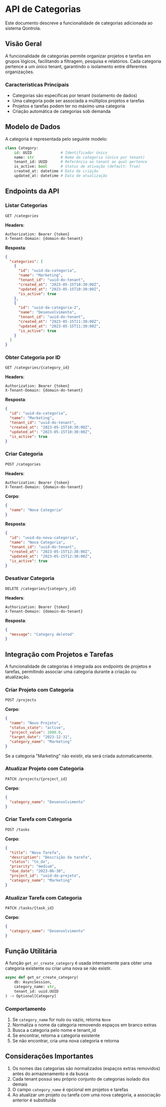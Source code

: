# API de Categorias

Este documento descreve a funcionalidade de categorias adicionada ao sistema Qontrola.

## Visão Geral

A funcionalidade de categorias permite organizar projetos e tarefas em grupos lógicos, facilitando a filtragem, pesquisa e relatórios. Cada categoria pertence a um único tenant, garantindo o isolamento entre diferentes organizações.

### Características Principais

- Categorias são específicas por tenant (isolamento de dados)
- Uma categoria pode ser associada a múltiplos projetos e tarefas
- Projetos e tarefas podem ter no máximo uma categoria
- Criação automática de categorias sob demanda

## Modelo de Dados

A categoria é representada pelo seguinte modelo:

```python
class Category:
    id: UUID             # Identificador único
    name: str            # Nome da categoria (único por tenant)
    tenant_id: UUID      # Referência ao tenant ao qual pertence
    is_active: bool      # Status de ativação (default: True)
    created_at: datetime # Data de criação
    updated_at: datetime # Data de atualização
```

## Endpoints da API

### Listar Categorias

```
GET /categories
```

**Headers**:
```
Authorization: Bearer {token}
X-Tenant-Domain: {domain-do-tenant}
```

**Resposta**:
```json
{
  "categories": [
    {
      "id": "uuid-da-categoria",
      "name": "Marketing",
      "tenant_id": "uuid-do-tenant",
      "created_at": "2023-05-15T10:30:00Z",
      "updated_at": "2023-05-15T10:30:00Z",
      "is_active": true
    },
    {
      "id": "uuid-da-categoria-2",
      "name": "Desenvolvimento",
      "tenant_id": "uuid-do-tenant",
      "created_at": "2023-05-15T11:30:00Z",
      "updated_at": "2023-05-15T11:30:00Z",
      "is_active": true
    }
  ]
}
```

### Obter Categoria por ID

```
GET /categories/{category_id}
```

**Headers**:
```
Authorization: Bearer {token}
X-Tenant-Domain: {domain-do-tenant}
```

**Resposta**:
```json
{
  "id": "uuid-da-categoria",
  "name": "Marketing",
  "tenant_id": "uuid-do-tenant",
  "created_at": "2023-05-15T10:30:00Z",
  "updated_at": "2023-05-15T10:30:00Z",
  "is_active": true
}
```

### Criar Categoria

```
POST /categories
```

**Headers**:
```
Authorization: Bearer {token}
X-Tenant-Domain: {domain-do-tenant}
```

**Corpo**:
```json
{
  "name": "Nova Categoria"
}
```

**Resposta**:
```json
{
  "id": "uuid-da-nova-categoria",
  "name": "Nova Categoria",
  "tenant_id": "uuid-do-tenant",
  "created_at": "2023-05-15T12:30:00Z",
  "updated_at": "2023-05-15T12:30:00Z",
  "is_active": true
}
```

### Desativar Categoria

```
DELETE /categories/{category_id}
```

**Headers**:
```
Authorization: Bearer {token}
X-Tenant-Domain: {domain-do-tenant}
```

**Resposta**:
```json
{
  "message": "Category deleted"
}
```

## Integração com Projetos e Tarefas

A funcionalidade de categorias é integrada aos endpoints de projetos e tarefas, permitindo associar uma categoria durante a criação ou atualização.

### Criar Projeto com Categoria

```
POST /projects
```

**Corpo**:
```json
{
  "name": "Novo Projeto",
  "status_state": "active",
  "project_value": 1000.0,
  "target_date": "2023-12-31",
  "category_name": "Marketing"
}
```

Se a categoria "Marketing" não existir, ela será criada automaticamente.

### Atualizar Projeto com Categoria

```
PATCH /projects/{project_id}
```

**Corpo**:
```json
{
  "category_name": "Desenvolvimento"
}
```

### Criar Tarefa com Categoria

```
POST /tasks
```

**Corpo**:
```json
{
  "title": "Nova Tarefa",
  "description": "Descrição da tarefa",
  "status": "to_do",
  "priority": "medium",
  "due_date": "2023-06-30",
  "project_id": "uuid-do-projeto",
  "category_name": "Marketing"
}
```

### Atualizar Tarefa com Categoria

```
PATCH /tasks/{task_id}
```

**Corpo**:
```json
{
  "category_name": "Desenvolvimento"
}
```

## Função Utilitária

A função `get_or_create_category` é usada internamente para obter uma categoria existente ou criar uma nova se não existir.

```python
async def get_or_create_category(
    db: AsyncSession, 
    category_name: str, 
    tenant_id: uuid.UUID
) -> Optional[Category]
```

### Comportamento

1. Se `category_name` for nulo ou vazio, retorna `None`
2. Normaliza o nome da categoria removendo espaços em branco extras
3. Busca a categoria pelo nome e tenant_id
4. Se encontrar, retorna a categoria existente
5. Se não encontrar, cria uma nova categoria e retorna

## Considerações Importantes

1. Os nomes das categorias são normalizados (espaços extras removidos) antes do armazenamento e da busca
2. Cada tenant possui seu próprio conjunto de categorias isolado dos demais
3. O campo `category_name` é opcional em projetos e tarefas
4. Ao atualizar um projeto ou tarefa com uma nova categoria, a associação anterior é substituída 